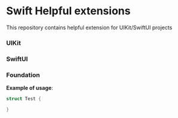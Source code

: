# Swift Helpful extensions
This repository contains helpful extension for UIKit/SwiftUI projects

### UIKit

### SwiftUI

### Foundation

**Example of usage**:
```swift
struct Test {

}
```
